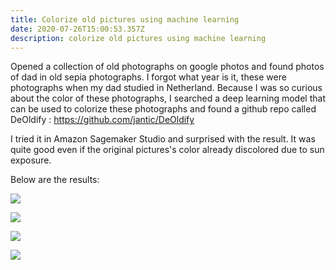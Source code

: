```yaml
---
title: Colorize old pictures using machine learning
date: 2020-07-26T15:00:53.357Z
description: colorize old pictures using machine learning
---
```

Opened a collection of old photographs on google photos and found photos of dad in old sepia photographs. I forgot what year is it, these were photographs when my dad studied in Netherland. Because I was so curious about the color of these photographs, I searched a deep learning model that can be used to colorize these photographs and found a github repo called DeOldify : <https://github.com/jantic/DeOldify>

I tried it in Amazon Sagemaker Studio and surprised with the result. It was quite good even if the original pictures's color already discolored due to sun exposure.

Below are the results:

![](/img/father-recolor.png)

![](/img/1c.png)

![](/img/4c.png)

![](/img/5c.png)